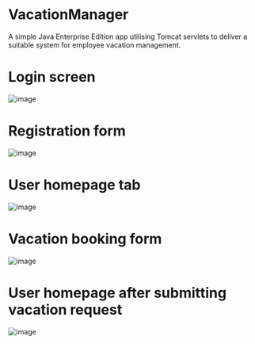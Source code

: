 # VacationManager

A simple Java Enterprise Edition app utilising Tomcat servlets to deliver a suitable system
for employee vacation management.

# Login screen
![image](https://user-images.githubusercontent.com/61741336/123626682-64ac7700-d811-11eb-918c-07d63072b823.png)

# Registration form
![image](https://user-images.githubusercontent.com/61741336/123626753-7857dd80-d811-11eb-841d-1c3c0d4a2bd6.png)

# User homepage tab
![image](https://user-images.githubusercontent.com/61741336/123626819-8a398080-d811-11eb-9ad1-bc531ace01f8.png)

# Vacation booking form
![image](https://user-images.githubusercontent.com/61741336/123626868-96254280-d811-11eb-9c76-43da0b25b0dd.png)

 # User homepage after submitting vacation request
![image](https://user-images.githubusercontent.com/61741336/123626901-a1786e00-d811-11eb-93cd-5c4bbfae7ee2.png)
